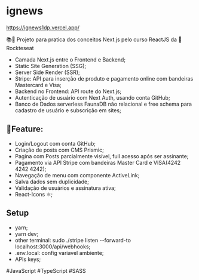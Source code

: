 # ignews
https://ignews1dp.vercel.app/

📚🚧 Projeto para pratica dos conceitos Next.js pelo curso ReactJS da 🚀 Rockteseat

- Camada Next.js entre o Frontend e Backend;
- Static Site Generation (SSG);
- Server Side Render (SSR);
- Stripe: API para inserção de produto e pagamento online com bandeiras Mastercard e Visa;
- Backend no Frontend: API route do Next.js;
- Autenticação de usuário com Next Auth, usando conta GitHub;
- Banco de Dados serverless FaunaDB não relacional e free schema para cadastro de usuário e subscrição em sites;

## 📝Feature:
- Login/Logout com conta GitHub;
- Criação de posts com CMS Prismic;
- Pagina com Posts parcialmente visível, full acesso após ser assinante;
- Pagamento via API Stripe com bandeiras Master Card e VISA(4242 4242 4242);
- Navegação de menu com componente ActiveLink;
- Salva dados sem duplicidade;
- Validação de usuários e assinatura ativa;
- React-Icons ⚛;

## Setup
- yarn;
- yarn dev;
- other terminal: sudo ./stripe listen --forward-to localhost:3000/api/webhooks;
- .env.local: config variavel ambiente;
- APIs keys;

#JavaScript #TypeScript #SASS
